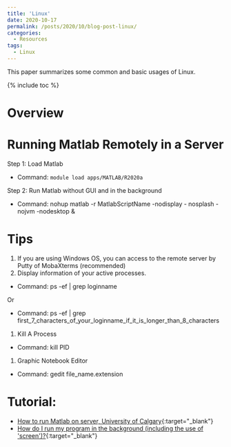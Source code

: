 ```yaml
---
title: 'Linux'
date: 2020-10-17
permalink: /posts/2020/10/blog-post-linux/
categories:
  - Resources
tags: 
  - Linux
---
```


This paper summarizes some common and basic usages of Linux.

{% include toc %}

# Overview

# Running Matlab Remotely in a Server
Step 1: Load Matlab
* Command: `module load apps/MATLAB/R2020a`

Step 2: Run Matlab without GUI and in the background
* Command: nohup matlab -r MatlabScriptName -nodisplay - nosplash -nojvm -nodesktop &

# Tips
1. If you are using Windows OS, you can access to the remote server by Putty of MobaXterms (recommended)
1. Display information of your active processes.
* Command: ps -ef | grep loginname

Or
* Command: ps -ef | grep first_7_characters_of_your_loginname_if_it_is_longer_than_8_characters
1. Kill A Process
* Command: kill PID
1.  Graphic Notebook Editor
* Command: gedit file_name.extension

# Tutorial:
* [How to run Matlab on server, University of Calgary](https://people.ucalgary.ca/~yauf/How_to_run_Matlab_on_server.htm){:target="_blank"}
* [How do I run my program in the background (including the use of 'screen')?](https://statistics.berkeley.edu/computing/background-program){:target="_blank"}
